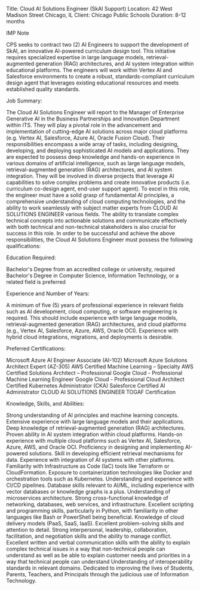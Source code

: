 Title: Cloud AI Solutions Engineer (SkAI Support)
Location: 42 West Madison Street Chicago, IL
Client: Chicago Public Schools
Duration: 8-12 months
 
IMP Note
 
CPS seeks to contract two (2) AI Engineers to support the development of SkAI, an innovative AI-powered curriculum design tool.
This initiative requires specialized expertise in large language models, retrieval-augmented generation (RAG) architectures, and AI system integration within educational platforms. The engineers will work within Vertex AI and Salesforce environments to create a robust, standards-compliant curriculum design agent that leverages existing educational resources and meets established quality standards.
 
Job Summary:
 
The Cloud AI Solutions Engineer will report to the Manager of Enterprise Generative AI in the Business Partnerships and Innovation Department within ITS.
They will play a pivotal role in the advancement and implementation of cutting-edge AI solutions across major cloud platforms (e.g. Vertex AI, Salesforce, Azure AI, Oracle Fusion Cloud).
Their responsibilities encompass a wide array of tasks, including designing, developing, and deploying sophisticated AI models and applications.
They are expected to possess deep knowledge and hands-on experience in various domains of artificial intelligence, such as large language models, retrieval-augmented generation (RAG) architectures, and AI system integration.
They will be involved in diverse projects that leverage AI capabilities to solve complex problems and create innovative products (i.e. curriculum co-design agent, end-user support agent).
To excel in this role, the engineer must have a solid grasp of fundamental AI principles, a comprehensive understanding of cloud computing technologies, and the ability to work seamlessly with subject matter experts from CLOUD AI SOLUTIONS ENGINEER various fields.
The ability to translate complex technical concepts into actionable solutions and communicate effectively with both technical and non-technical stakeholders is also crucial for success in this role.
In order to be successful and achieve the above responsibilities, the Cloud AI Solutions Engineer must possess the following qualifications:
 
Education Required:
 
Bachelor's Degree from an accredited college or university, required
Bachelor's Degree in Computer Science, Information Technology, or a related field is preferred
 
Experience and Number of Years:
 
A minimum of five (5) years of professional experience in relevant fields such as AI development, cloud computing, or software engineering is required.
This should include experience with large language models, retrieval-augmented generation (RAG) architectures, and cloud platforms (e.g., Vertex AI, Salesforce, Azure, AWS, Oracle OCI).
Experience with hybrid cloud integrations, migrations, and deployments is desirable.
 
Preferred Certifications:
 
Microsoft Azure AI Engineer Associate (AI-102)
Microsoft Azure Solutions Architect Expert (AZ-305)
AWS Certified Machine Learning – Specialty
AWS Certified Solutions Architect – Professional
Google Cloud - Professional Machine Learning Engineer
Google Cloud - Professional Cloud Architect
Certified Kubernetes Administrator (CKA)
Salesforce Certified AI Administrator CLOUD AI SOLUTIONS ENGINEER
TOGAF Certification
 
Knowledge, Skills, and Abilities:
 
Strong understanding of AI principles and machine learning concepts.
Extensive experience with large language models and their applications.
Deep knowledge of retrieval-augmented generation (RAG) architectures.
Proven ability in AI system integration within cloud platforms.
Hands-on experience with multiple cloud platforms such as Vertex AI, Salesforce, Azure,
AWS, and Oracle OCI.
Proficiency in designing and implementing AI-powered solutions.
Skill in developing efficient retrieval mechanisms for data.
Experience with integration of AI systems with other platforms.
Familiarity with Infrastructure as Code (IaC) tools like Terraform or CloudFormation.
Exposure to containerization technologies like Docker and orchestration tools such as Kubernetes.
Understanding and experience with CI/CD pipelines.
Database skills relevant to AI/ML, including experience with vector databases or knowledge graphs is a plus.
Understanding of microservices architecture.
Strong cross-functional knowledge of networking, databases, web services, and infrastructure.
Excellent scripting and programming skills, particularly in Python, with familiarity in other languages like Bash or PowerShell being beneficial.
Knowledge of cloud delivery models (PaaS, SaaS, IaaS).
Excellent problem-solving skills and attention to detail.
Strong interpersonal, leadership, collaboration, facilitation, and negotiation skills and the ability to manage conflict.
Excellent written and verbal communication skills with the ability to explain complex technical issues in a way that non-technical people can understand as well as be able to explain customer needs and priorities in a way that technical people can understand
Understanding of interoperability standards in relevant domains.
Dedicated to improving the lives of Students, Parents, Teachers, and Principals through the judicious use of Information Technology.